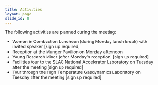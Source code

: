 ```yaml
---
title: Activities
layout: page
slide_id: 8
---
```


The following activities are planned during the meeting:

- Women in Combustion Luncheon (during Monday lunch break) with invited speaker [sign up required]
- Reception at the Munger Pavilion on Monday afternoon
- Young Research Mixer (after Monday's reception) [sign up required]
- Facilities tour to the SLAC National Accelerator Laboratory on Tuesday after the meeting [sign up required]
- Tour through the High Temperature Gasdynamics Laboratory on Tuesday after the meeting [sign up required]
